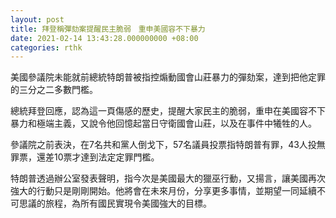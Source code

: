```yaml
---
layout: post
title: 拜登稱彈劾案提醒民主脆弱　重申美國容不下暴力
date: 2021-02-14 13:43:28.000000000 +08:00
categories: rthk
---
```


美國參議院未能就前總統特朗普被指控煽動國會山莊暴力的彈劾案，達到把他定罪的三分之二多數門檻。

總統拜登回應，認為這一頁傷感的歷史，提醒大家民主的脆弱，重申在美國容不下暴力和極端主義，又說令他回憶起當日守衛國會山莊，以及在事件中犧牲的人。

參議院之前表決，在7名共和黨人倒戈下，57名議員投票指特朗普有罪，43人投無罪票，還差10票才達到法定定罪門檻。

特朗普透過辦公室發表聲明，指今次是美國最大的獵巫行動，又揚言，讓美國再次強大的行動只是剛剛開始。他將會在未來月份，分享更多事情，並期望一同延續不可思議的旅程，為所有國民實現令美國強大的目標。

